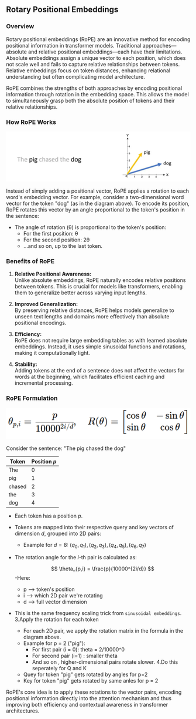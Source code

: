 ## Rotary Positional Embeddings

### Overview

Rotary positional embeddings (RoPE) are an innovative method for encoding positional information in transformer models. Traditional approaches—absolute and relative positional embeddings—each have their limitations. Absolute embeddings assign a unique vector to each position, which does not scale well and fails to capture relative relationships between tokens. Relative embeddings focus on token distances, enhancing relational understanding but often complicating model architecture.

RoPE combines the strengths of both approaches by encoding positional information through rotation in the embedding space. This allows the model to simultaneously grasp both the absolute position of tokens and their relative relationships.

### How RoPE Works

![Output example:](../assets/rope_example.webp)

Instead of simply adding a positional vector, RoPE applies a rotation to each word's embedding vector. For example, consider a two-dimensional word vector for the token "dog" (as in the diagram above). To encode its position, RoPE rotates this vector by an angle proportional to the token's position in the sentence:

- The angle of rotation (θ) is proportional to the token's position:  
  - For the first position: θ  
  - For the second position: 2θ  
  - ...and so on, up to the last token.

### Benefits of RoPE

1. **Relative Positional Awareness:**  
   Unlike absolute embeddings, RoPE naturally encodes relative positions between tokens. This is crucial for models like transformers, enabling them to generalize better across varying input lengths.

2. **Improved Generalization:**  
   By preserving relative distances, RoPE helps models generalize to unseen text lengths and domains more effectively than absolute positional encodings.

3. **Efficiency:**  
   RoPE does not require large embedding tables as with learned absolute embeddings. Instead, it uses simple sinusoidal functions and rotations, making it computationally light.

4. **Stability:**  
   Adding tokens at the end of a sentence does not affect the vectors for words at the beginning, which facilitates efficient caching and incremental processing.

### RoPE Formulation

![Output example:](../assets/RoPE-Theta-Rotation-Formula.png)

Consider the sentence: "The pig chased the dog"

| Token   | Position $p$ |
| ------- | ------------ |
| The     | 0            |
| pig     | 1            |
| chased  | 2            |
| the     | 3            |
| dog     | 4            |

- Each token has a position $p$.
- Tokens are mapped into their respective query and key vectors of dimension $d$, grouped into 2D pairs:
    - Example for $d = 8$: $(q_0, q_1), (q_2, q_3), (q_4, q_5), (q_6, q_7)$
- The rotation angle for the $i$-th pair is calculated as:

  $$
  \theta_{p,i} = \frac{p}{10000^{2i/d}}
  $$
-Here:
  - p --> token's position
  - i --> which 2D pair we're rotating
  - d --> full vector dimension
- This is the same frequency scaling trick from `sinusoidal embeddings`.
 3.Apply the rotation for each token
  - For each 2D pair, we apply the rotation matrix in the formula in the diagram above.
  - Example for p = 2 ("pig"):
      - For first pair (i = 0): theta = 2/10000^0
      - For second pair (i=1) : smaller theta
      - And so on , higher-dimensional pairs rotate slower.
4.Do this seperately for Q and K
  - Quey for token "pig" gets rotated by angles for p=2
  - Key for token "pig" gets rotated by same anles for p = 2


RoPE's core idea is to apply these rotations to the vector pairs, encoding positional information directly into the attention mechanism and thus improving both efficiency and contextual awareness in transformer architectures.




